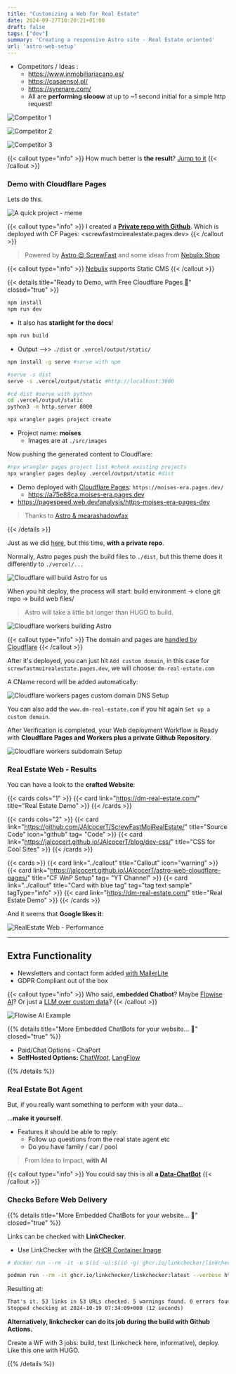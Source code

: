 ```yaml
---
title: "Customizing a Web for Real Estate"
date: 2024-09-27T10:20:21+01:00
draft: false
tags: ["dev"]
summary: 'Creating a responsive Astro site - Real Estate oriented'
url: 'astro-web-setup'
---
```


* Competitors / Ideas :
  * https://www.inmobiliariacano.es/
  * https://casaensol.pl/
  * https://syrenare.com/
  * All are **performing slooow** at up to ~1 second initial for a simple http request!

![Competitor 1](/blog_img/web/success3-realestate/uptime-realestate-demo.png)

![Competitor 2](/blog_img/web/success3-realestate/uptime-casaensol.png)

![Competitor 3](/blog_img/web/success3-realestate/uptime-cano.png)

{{< callout type="info" >}}
How much better is **the result**? [Jump to it](#real-estate-web---results)
{{< /callout >}}



### Demo with Cloudflare Pages

Lets do this.

![A quick project - meme](/blog_img/memes/zinedine-zidane-materazzi.gif#center)


{{< callout type="info" >}}
I created a [**Private repo with Github**](https://github.com/JAlcocerT/ScrewFastMoiRealEstate). Which is deployed with CF Pages: <screwfastmoirealestate.pages.dev>
{{< /callout >}}


> Powered by [Astro 😍 ScrewFast](https://github.com/JAlcocerT/ScrewFast) and some ideas from [Nebulix Shop](https://nebulix.unfolding.io/shop/buy-me-a-cocktail/)

{{< callout type="info" >}}
[Nebulix](https://github.com/unfolding-io/nebulix) supports Static CMS
{{< /callout >}}

{{< details title="Ready to Demo, with Free Cloudflare Pages 📌" closed="true" >}}

```sh
npm install
npm run dev
```

* It also has **starlight for the docs**!

```sh
npm run build
```
* Output -->> `./dist` or `.vercel/output/static/`


```sh
npm install -g serve #serve with npm

#serve -s dist
serve -s .vercel/output/static #http://localhost:3000

#cd dist #serve with python
cd .vercel/output/static
python3 -m http.server 8000
```

```sh
npx wrangler pages project create
```

* Project name: **moises**
  * Images are at `./src/images`

Now pushing the generated content to Cloudflare:

```sh
#npx wrangler pages project list #check existing projects
npx wrangler pages deploy .vercel/output/static #dist 
```

* Demo deployed with [Cloudflare Pages](https://jalcocert.github.io/JAlcocerT/astro-web-cloudflare-pages/#setup-cloudflare-workers-and-pages): `https://moises-era.pages.dev/`
  * https://a75e88ca.moises-era.pages.dev
* https://pagespeed.web.dev/analysis/https-moises-era-pages-dev

> Thanks to [Astro & mearashadowfax](https://github.com/mearashadowfax/ScrewFast)

{{< /details >}}

Just as we did [here](https://jalcocert.github.io/JAlcocerT/astro-web-cloudflare-pages/#setup-cloudflare-workers-and-pages), but this time, **with a private repo**.

<!-- {{< callout type="warning" >}}
I had to create a separate project with the wrangler (belonging to the repo).
{{< /callout >}} -->


Normally, Astro pages push the build files to `./dist`, but this theme does it differently to `./vercel/...`

![Cloudflare will build Astro for us](/blog_img/web/success3-realestate/Cloudflare-BuildAstro.png)

When you hit deploy, the process will start: build environment -> clone git repo -> build web files/

> Astro will take a little bit longer than HUGO to build.

![Cloudflare workers building Astro](/blog_img/web/success3-realestate/Cloudflare-WorkersnPages-Astro.png)


{{< callout type="info" >}}
  The domain and pages are [handled by Cloudflare](https://jalcocert.github.io/JAlcocerT/astro-web-cloudflare-pages/)
{{< /callout >}}

After it's deployed, you can just hit `Add custom domain`, in this case for `screwfastmoirealestate.pages.dev`, we will choose: `dm-real-estate.com`

A CName record will be added automatically:

![Cloudflare workers pages custom domain DNS Setup](/blog_img/web/success3-realestate/RealEstate-DNS.png)

You can also add the `www.dm-real-estate.com` if you hit again `Set up a custom domain`.

After Verification is completed, your Web deployment Workflow is Ready with **Cloudflare Pages and Workers plus a private Github Repository**.

![Cloudflare workers subdomain Setup](/blog_img/web/success3-realestate/RealEstate-Domains.png)

### Real Estate Web - Results

You can have a look to the **crafted Website**:

{{< cards cols="1" >}}
  {{< card link="https://dm-real-estate.com/" title="Real Estate Demo" >}}
{{< /cards >}}

{{< cards cols="2" >}}
  {{< card link="https://github.com/JAlcocerT/ScrewFastMoiRealEstate/" title="Source Code" icon="github" tag= "Code" >}}
  {{< card link="https://jalcocert.github.io/JAlcocerT/blog/dev-css/" title="CSS for Cool Sites" >}}
{{< /cards >}}



{{< cards >}}
  {{< card link="../callout" title="Callout" icon="warning" >}}
  {{< card link="https://jalcocert.github.io/JAlcocerT/astro-web-cloudflare-pages/" title="CF WnP Setup" tag= "YT Channel" >}}
  {{< card link="../callout" title="Card with blue tag" tag="tag text sample" tagType="info" >}}
  {{< card link="https://dm-real-estate.com/" title="Real Estate Demo" >}}
{{< /cards >}}

<!-- 

* [Source Code](https://github.com/JAlcocerT/ScrewFastMoiRealEstate). -->

<!-- * [Source Code](https://github.com/IoTechCrafts/ScrewFastMoises). -->

And it seems that **Google likes it**:

![RealEstate Web - Performance](/blog_img/web/success3-realestate/RealEstate-Results.png)


---

## Extra Functionality

* Newsletters and contact form added [with MailerLite](https://jalcocert.github.io/JAlcocerT/blog/dev-forms/#mailerlite)
* GDPR Compliant out of the box

{{< callout type="info" >}}
Who said, **embedded Chatbot**? Maybe [Flowise AI](https://fossengineer.com/selfhosting-flowise-ai/)? Or just a [LLM over custom data](#real-estate-bot-agent)?
{{< /callout >}}

![Flowise AI Example](/blog_img/GenAI/pdf-flowise.png)

{{% details title="More Embedded ChatBots for your website... 🚀" closed="true" %}}

* Paid/Chat Options - ChaPort
* **SelfHosted Options:** [ChatWoot](https://fossengineer.com/selfhosting-chatwoot/), [LangFlow](https://fossengineer.com/free-open-source-chat-bots/)

{{% /details %}}

### Real Estate Bot Agent

But, if you really want something to perform with your data...

...**make it yourself**.

* Features it should be able to reply:
  * Follow up questions from the real state agent etc
  * Do you have family / car / pool

> From Idea to Impact, **with AI**


{{< callout type="info" >}}
You could say this is all **a [Data-ChatBot](https://github.com/JAlcocerT/Data-Chat)**
{{< /callout >}}

<!-- 
Observability Platform for LLMs
  https://github.com/traceloop/openllmetry
  https://github.com/langfuse/langfuse
  
  Epam Dial + prometheus + grafana
  Or with LangSmith
Also DataDog - https://docs.datadoghq.com/llm_observability/ -->

<!-- Goals:
  • AI Gen
    LangChain
    LocalModels: with Docker
    From Streamlit to Chainlit / Gradio: https://pypi.org/project/gradio/
    LLMOps: MLFlow, Airflow, VectorDBs… Onboarding Guide - GenAI-X Innovation Team - EPAM Knowledge Base
      mlflow/mlflow: Open source platform for the machine learning lifecycle (github.com)
    GPT4-Turbo
  • V3 of ML trainnings - To include MLFlow
Airflow to start some job? -->

### Checks Before Web Delivery

{{% details title="More Embedded ChatBots for your website... 🚀" closed="true" %}}

Links can be checked with **LinkChecker**.

* Use LinkChecker with the [GHCR Container Image](https://github.com/linkchecker/linkchecker/pkgs/container/linkchecker)

```sh
# docker run --rm -it -u $(id -u):$(id -g) ghcr.io/linkchecker/linkchecker:latest --verbose https://https://www.psikolognevinkeskin.com/

podman run --rm -it ghcr.io/linkchecker/linkchecker:latest --verbose https://www.psikolognevinkeskin.com/ > linkchecker_psyc.txt
```

Resulting at:

```txt
That's it. 53 links in 53 URLs checked. 5 warnings found. 0 errors found.
Stopped checking at 2024-10-19 07:34:09+000 (12 seconds)
```

**Alternatively, linkchecker can do its job during the build with Github Actions.**

Create a WF with 3 jobs: build, test (Linkcheck here, informative), deploy. Like this one with HUGO.

{{% /details %}}